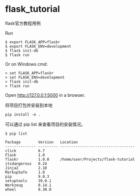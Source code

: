 # flask_tutorial
flask官方教程用例

Run

```
$ export FLASK_APP=flaskr
$ export FLASK_ENV=development
$ flask init-db
$ flask run
```

Or on Windows cmd:

```
> set FLASK_APP=flaskr
> set FLASK_ENV=development
> flask init-db
> flask run
```

Open http://127.0.0.1:5000 in a browser.

将项目打包并安装到本地

```
pip install -e .
```

可以通过 pip list 来查看项目的安装情况。

```
$ pip list

Package        Version   Location
-------------- --------- ----------------------------------
click          6.7
Flask          1.0
flaskr         1.0.0     /home/user/Projects/flask-tutorial
itsdangerous   0.24
Jinja2         2.10
MarkupSafe     1.0
pip            9.0.3
setuptools     39.0.1
Werkzeug       0.14.1
wheel          0.30.0
```
